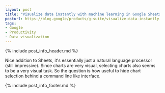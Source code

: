 ```yaml
---
layout: post
title: "Visualize data instantly with machine learning in Google Sheets"
posturl: https://blog.google/products/g-suite/visualize-data-instantly-machine-learning-google-sheets/
tags:
- Google
- Productivity
- Data visualization
---
```


{% include post_info_header.md %}

Nice addition to Sheets, it's essentially just a natural language processor (still impressive). Since charts are very visual, selecting charts also seems to be a very visual task. So the question is how useful to hide chart selection behind a command line like interface.

<!--more-->
{% include post_info_footer.md %}
